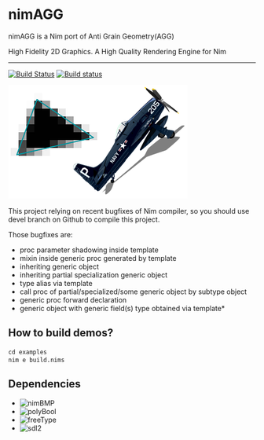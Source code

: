 # nimAGG
nimAGG is a Nim port of Anti Grain Geometry(AGG)

High Fidelity 2D Graphics. A High Quality Rendering Engine for Nim

---

[![Build Status][badge-nimagg-travisci]][nimagg-travisci]
[![Build status][badge-nimagg-appveyor]][nimagg-appveyor]

![Screenshot](screenshot.png)

This project relying on recent bugfixes of Nim compiler, so you should use devel
branch on Github to compile this project.

Those bugfixes are:
  - proc parameter shadowing inside template
  - mixin inside generic proc generated by template
  - inheriting generic object
  - inheriting partial specialization generic object
  - type alias via template
  - call proc of partial/specialized/some generic object by subtype object
  - generic proc forward declaration
  - generic object with generic field(s) type obtained via template*

  
## How to build demos?

```text
cd examples
nim e build.nims
```

## Dependencies
  * ![nimBMP](https://github.com/jangko/nimBMP)
  * ![polyBool](https://github.com/jangko/polyBool)
  * ![freeType](https://github.com/jangko/freetype)
  * ![sdl2](https://github.com/Vladar4/sdl2_nim)

[nimagg-travisci]: https://travis-ci.org/jangko/nimAGG
[nimagg-appveyor]: https://ci.appveyor.com/project/jangko/nimagg
[badge-nimagg-travisci]: https://travis-ci.org/jangko/nimAGG.svg?branch=master
[badge-nimagg-appveyor]: https://ci.appveyor.com/api/projects/status/github/jangko/nimAGG?svg=true